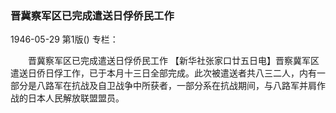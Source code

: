 ### 晋冀察军区已完成遣送日俘侨民工作

1946-05-29
第1版()
专栏：

　　晋冀察军区已完成遣送日俘侨民工作
    【新华社张家口廿五日电】晋察冀军区遣送日侨日俘工作，已于本月十三日全部完成。此次被遣送者共八三二人，内有一部分是八路军在抗战及自卫战争中所获者，一部分系在抗战期间，与八路军并肩作战的日本人民解放联盟盟员。

